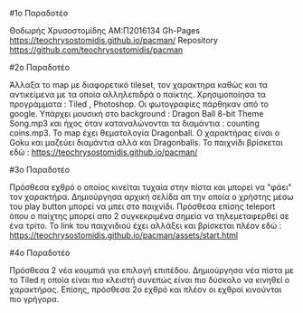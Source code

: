 #1ο Παραδοτέο

Θοδωρής Χρυσοστομίδης ΑΜ:Π2016134 
Gh-Pages https://teochrysostomidis.github.io/pacman/
Repository https://github.com/teochrysostomidis/pacman

#2ο Παραδοτέο

Άλλαξα το map με διαφορετικό tileset, τον χαρακτηρα καθώς και τα αντικείμενα με τα οποία αλληλεπιδρά ο παίκτης.
Χρησιμοποίησα τα προγράμματα : Tiled , Photoshop.
Οι φωτογραφίες πάρθηκαν από το google.
Υπάρχει μουσική στο background : Dragon Ball 8-bit Theme Song.mp3 και ήχος όταν καταναλώνονται τα διαμάντια : counting coins.mp3.
Το map έχει θεματολογία Dragonball.
Ο χαρακτήρας είναι ο Goku και μαζεύει διαμάντια αλλά και Dragonballs.
Το παιχνίδι βρίσκεται εδώ : https://teochrysostomidis.github.io/pacman/

#3o Παραδοτέο

Πρόσθεσα εχθρό ο οποίος κινείται τυχαία στην πίστα και μπορεί να "φάει" τον χαρακτήρα.
Δημιούργησα αρχική σελίδα απ την οποία ο χρήστης μέσω του play button μπορεί να μπει στο παιχνίδι.
Πρόσθεσα επίσης teleport όπου ο παίχτης μπορεί απο 2 συγκεκριμένα σημεία να τηλεμεταφερθεί σε ένα τρίτο.
Το link του παιχνιδιού έχει αλλάξει και βρίσκεται πλέον εδώ : https://teochrysostomidis.github.io/pacman/assets/start.html

#4o Παραδοτέο

Πρόσθεσα 2 νέα κουμπιά για επιλογή επιπέδου.
Δημιούργησα νέα πίστα με το Tiled η οποία είναι πιο κλειστή συνεπώς είναι πιο δύσκολο να κινηθεί ο χαρακτήρας.
Επίσης, πρόσθεσα 2ο εχθρό και πλέον οι εχθροί κινούνται πιο γρήγορα.
